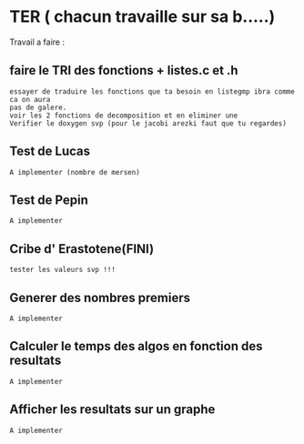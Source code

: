 # TER ( chacun travaille sur sa b.....)

Travail a faire :

## faire le TRI des fonctions + listes.c et .h 
	essayer de traduire les fonctions que ta besoin en listegmp ibra comme ca on aura
	pas de galere.
    voir les 2 fonctions de decomposition et en eliminer une
    Verifier le doxygen svp (pour le jacobi arezki faut que tu regardes)

## Test de Lucas
	A implementer (nombre de mersen)

## Test de Pepin
	A implementer

## Cribe d' Erastotene(FINI)
	tester les valeurs svp !!!

## Generer des nombres premiers
	A implementer

## Calculer le temps des algos en fonction des resultats
	A implementer


## Afficher les resultats sur un graphe
	A implementer
